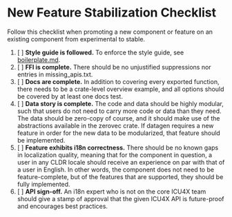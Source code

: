 # New Feature Stabilization Checklist

Follow this checklist when promoting a new component or feature on an existing component from experimental to stable.

1. [ ] **Style guide is followed.** To enforce the style guide, see [boilerplate.md](boilerplate.md).
2. [ ] **FFI is complete.** There should be no unjustified suppressions nor entries in missing_apis.txt.
3. [ ] **Docs are complete.** In addition to covering every exported function, there needs to be a crate-level overview example, and all options should be covered by at least one docs test.
4. [ ] **Data story is complete.** The code and data should be highly modular, such that users do not need to carry more code or data than they need. The data should be zero-copy of course, and it should make use of the abstractions available in the zerovec crate. If datagen requires a new feature in order for the new data to be modularized, that feature should be implemented.
5. [ ] **Feature exhibits i18n correctness.** There should be no known gaps in localization quality, meaning that for the component in question, a user in any CLDR locale should receive an experience on par with that of a user in English. In other words, the component does not need to be feature-complete, but of the features that are supported, they should be fully implemented.
6. [ ] **API sign-off.** An i18n expert who is not on the core ICU4X team should give a stamp of approval that the given ICU4X API is future-proof and encourages best practices.
